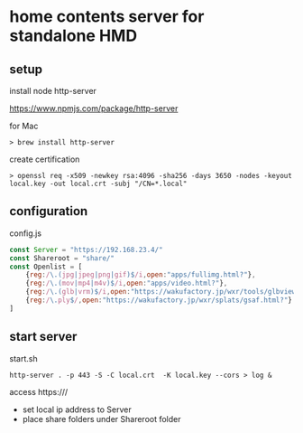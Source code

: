 # home contents server for standalone HMD 

## setup

install node http-server 

https://www.npmjs.com/package/http-server

for Mac 
```
> brew install http-server
```

create certification 

```
> openssl req -x509 -newkey rsa:4096 -sha256 -days 3650 -nodes -keyout local.key -out local.crt -subj "/CN=*.local"
```

## configuration

config.js

```javascript
const Server = "https://192.168.23.4/"
const Shareroot = "share/" 
const Openlist = [
	{reg:/\.(jpg|jpeg|png|gif)$/i,open:"apps/fullimg.html?"},
	{reg:/\.(mov|mp4|m4v)$/i,open:"apps/video.html?"},
	{reg:/\.(glb|vrm)$/i,open:"https://wakufactory.jp/wxr/tools/glbview.html?"},
	{reg:/\.ply$/,open:"https://wakufactory.jp/wxr/splats/gsaf.html?"}
]
```

## start server 

start.sh
```
http-server . -p 443 -S -C local.crt  -K local.key --cors > log &
```

access https://<local-ip>/


 - set local ip address to Server
 - place share folders under Shareroot folder
 
 
